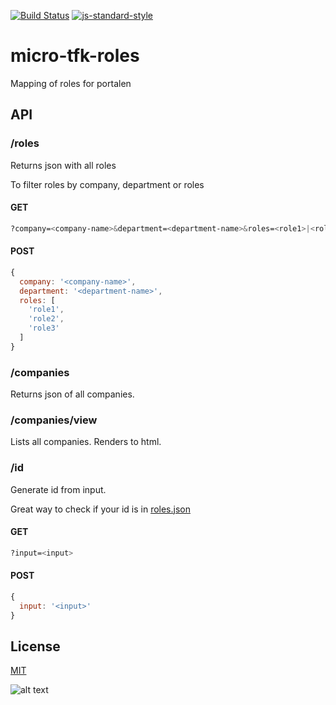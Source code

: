 [![Build Status](https://travis-ci.org/telemark/micro-portalen-roles.svg?branch=master)](https://travis-ci.org/telemark/micro-portalen-roles)
[![js-standard-style](https://img.shields.io/badge/code%20style-standard-brightgreen.svg?style=flat)](https://github.com/feross/standard)
# micro-tfk-roles
Mapping of roles for portalen

## API

### **/roles**

Returns json with all roles

To filter roles by company, department or roles

#### GET

```bash
?company=<company-name>&department=<department-name>&roles=<role1>|<role2>|<role3>
```

#### POST

```JavaScript
{
  company: '<company-name>',
  department: '<department-name>',
  roles: [
    'role1',
    'role2',
    'role3'
  ]
}
```

### **/companies**

Returns json of all companies.

### **/companies/view**

Lists all companies. Renders to html. 

### **/id**

Generate id from input.

Great way to check if your id is in [roles.json](lib/data/roles.json)

#### GET

```bash
?input=<input>
```
 
#### POST

```JavaScript
{
  input: '<input>'
}
```

## License
[MIT](LICENSE)

![alt text](https://robots.kebabstudios.party/micro-portalen-roles.png "Robohash image of micro-portalen-roles")